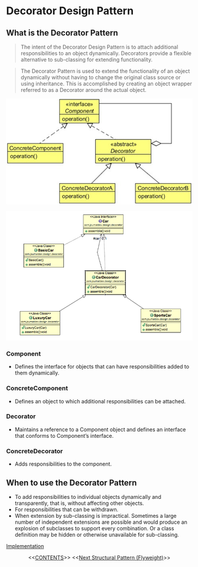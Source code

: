 #   Decorator Design Pattern


##  What is the Decorator Pattern
>   The intent of the Decorator Design Pattern is to attach additional responsibilities to an object dynamically. Decorators provide a
    flexible alternative to sub-classing for extending functionality.

>   The Decorator Pattern is used to extend the functionality of an object dynamically without having to change the original class
    source or using inheritance. This is accomplished by creating an object wrapper referred to as a Decorator around the actual
    object.
    
<p align="center">
    <img src="https://github.com/11andrew1991/design_patterns/blob/master/Decorator/img/decorator.PNG" />
</p>

<p align="center">
    <img src="https://github.com/11andrew1991/design_patterns/blob/master/Decorator/img/decorator-pattern.png" />
</p>

### Component
-   Defines the interface for objects that can have responsibilities added to them dynamically.

### ConcreteComponent
-   Defines an object to which additional responsibilities can be attached.

### Decorator
-   Maintains a reference to a Component object and defines an interface that conforms to Component’s interface.

### ConcreteDecorator
-   Adds responsibilities to the component.


##  When to use the Decorator Pattern
-   To add responsibilities to individual objects dynamically and transparently, that is, without affecting other objects.
-   For responsibilities that can be withdrawn.
-   When extension by sub-classing is impractical. Sometimes a large number of independent extensions are possible and would
    produce an explosion of subclasses to support every combination. Or a class definition may be hidden or otherwise unavailable
    for sub-classing.
    

[Implementation](https://github.com/11andrew1991/design_patterns/tree/master/Decorator/app/)


<p align="center">
  <<<a href="https://github.com/11andrew1991/design_patterns#design-patterns">CONTENTS</a>>>
  <<<a href="https://github.com/11andrew1991/design_patterns/tree/master/Flyweight#flyweight-design-pattern">Next Structural Pattern (Flyweight)</a>>>
</p>        